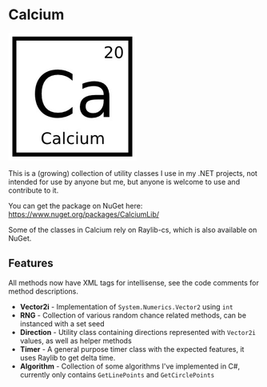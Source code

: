 # Calcium

![CalciumLib icon from NuGet](calcium.jpg)

This is a (growing) collection of utility classes I use in my .NET projects, not intended for use by anyone but me, but anyone is welcome to use and contribute to it.

You can get the package on NuGet here: https://www.nuget.org/packages/CalciumLib/

Some of the classes in Calcium rely on Raylib-cs, which is also available on NuGet.

## Features

All methods now have XML tags for intellisense, see the code comments for method descriptions.

* **Vector2i** - Implementation of `System.Numerics.Vector2` using `int`
* **RNG** - Collection of various random chance related methods, can be instanced with a set seed
* **Direction** - Utility class containing directions represented with `Vector2i` values, as well as helper methods
* **Timer** - A general purpose timer class with the expected features, it uses Raylib to get delta time.
* **Algorithm** - Collection of some algorithms I've implemented in C#, currently only contains `GetLinePoints` and `GetCirclePoints`